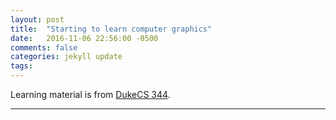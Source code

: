 ```yaml
---
layout: post
title:  "Starting to learn computer graphics"
date:   2016-11-06 22:56:00 -0500
comments: false
categories: jekyll update
tags: 
---
```


Learning material is from [DukeCS 344](https://www.cs.duke.edu/courses/compsci344/spring15/).

---

